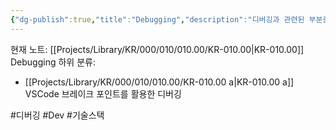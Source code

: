 ```yaml
---
{"dg-publish":true,"title":"Debugging","description":"디버깅과 관련된 부분중 기술적인 내용에 대한 글 입니다.","permalink":"/projects/library/kr/000/010/010-00/kr-010-00/","dgPassFrontmatter":true,"noteIcon":"0","created":"2024-11-29T12:46:13.480+09:00","updated":"2024-12-18T21:43:04.049+09:00"}
---
```


현재 노트: [[Projects/Library/KR/000/010/010.00/KR-010.00\|KR-010.00]] Debugging
하위 분류:
- [[Projects/Library/KR/000/010/010.00/KR-010.00 a\|KR-010.00 a]] VSCode 브레이크 포인트를 활용한 디버깅

#디버깅 #Dev #기술스택 